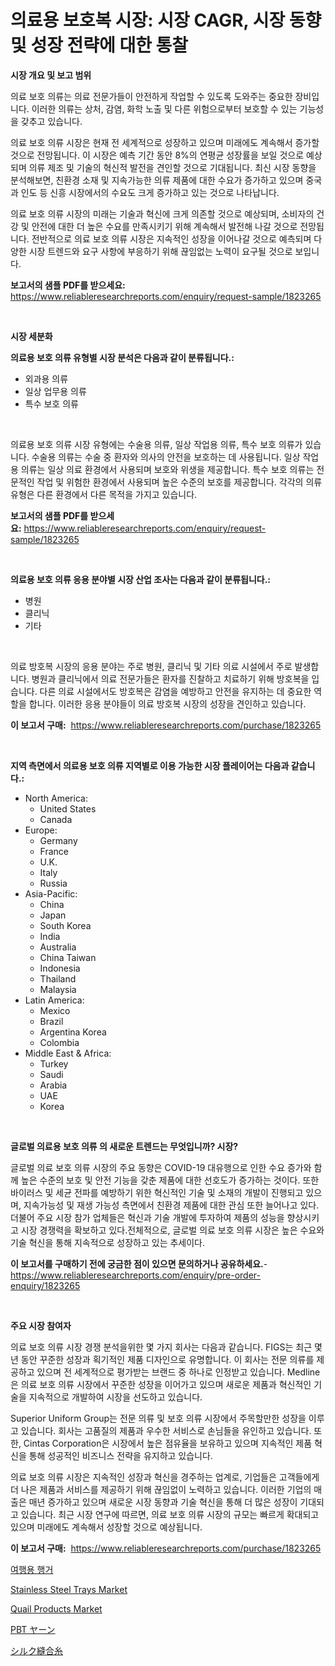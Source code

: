 <p><h1>의료용 보호복 시장: 시장 CAGR, 시장 동향 및 성장 전략에 대한 통찰</h1></p><p><strong>시장 개요 및 보고 범위</strong></p>
<p><p>의료 보호 의류는 의료 전문가들이 안전하게 작업할 수 있도록 도와주는 중요한 장비입니다. 이러한 의류는 상처, 감염, 화학 노출 및 다른 위험으로부터 보호할 수 있는 기능성을 갖추고 있습니다.</p><p>의료 보호 의류 시장은 현재 전 세계적으로 성장하고 있으며 미래에도 계속해서 증가할 것으로 전망됩니다. 이 시장은 예측 기간 동안 8%의 연평균 성장률을 보일 것으로 예상되며 의류 제조 및 기술의 혁신적 발전을 견인할 것으로 기대됩니다. 최신 시장 동향을 분석해보면, 친환경 소재 및 지속가능한 의류 제품에 대한 수요가 증가하고 있으며 중국과 인도 등 신흥 시장에서의 수요도 크게 증가하고 있는 것으로 나타납니다.</p><p>의료 보호 의류 시장의 미래는 기술과 혁신에 크게 의존할 것으로 예상되며, 소비자의 건강 및 안전에 대한 더 높은 수요를 만족시키기 위해 계속해서 발전해 나갈 것으로 전망됩니다. 전반적으로 의료 보호 의류 시장은 지속적인 성장을 이어나갈 것으로 예측되며 다양한 시장 트렌드와 요구 사항에 부응하기 위해 끊임없는 노력이 요구될 것으로 보입니다.</p></p>
<p><strong>보고서의 샘플 PDF를 받으세요:</strong> <a href="https://www.reliableresearchreports.com/enquiry/request-sample/1823265">https://www.reliableresearchreports.com/enquiry/request-sample/1823265</a></p>
<p>&nbsp;</p>
<p><strong>시장 세분화</strong></p>
<p><strong>의료용 보호 의류 유형별 시장 분석은 다음과 같이 분류됩니다.:</strong></p>
<p><ul><li>외과용 의류</li><li>일상 업무용 의류</li><li>특수 보호 의류</li></ul></p>
<p>&nbsp;</p>
<p><p>의료용 보호 의류 시장 유형에는 수술용 의류, 일상 작업용 의류, 특수 보호 의류가 있습니다. 수술용 의류는 수술 중 환자와 의사의 안전을 보호하는 데 사용됩니다. 일상 작업용 의류는 일상 의료 환경에서 사용되며 보호와 위생을 제공합니다. 특수 보호 의류는 전문적인 작업 및 위험한 환경에서 사용되며 높은 수준의 보호를 제공합니다. 각각의 의류 유형은 다른 환경에서 다른 목적을 가지고 있습니다.</p></p>
<p><strong>보고서의 샘플 PDF를 받으세요:</strong>&nbsp;<a href="https://www.reliableresearchreports.com/enquiry/request-sample/1823265">https://www.reliableresearchreports.com/enquiry/request-sample/1823265</a></p>
<p>&nbsp;</p>
<p><strong> 의료용 보호 의류 응용 분야별 시장 산업 조사는 다음과 같이 분류됩니다.:</strong></p>
<p><ul><li>병원</li><li>클리닉</li><li>기타</li></ul></p>
<p>&nbsp;</p>
<p><p>의료 방호복 시장의 응용 분야는 주로 병원, 클리닉 및 기타 의료 시설에서 주로 발생합니다. 병원과 클리닉에서 의료 전문가들은 환자를 진찰하고 치료하기 위해 방호복을 입습니다. 다른 의료 시설에서도 방호복은 감염을 예방하고 안전을 유지하는 데 중요한 역할을 합니다. 이러한 응용 분야들이 의료 방호복 시장의 성장을 견인하고 있습니다.</p></p>
<p><strong>이 보고서 구매:</strong>&nbsp; <a href="https://www.reliableresearchreports.com/purchase/1823265">https://www.reliableresearchreports.com/purchase/1823265</a></p>
<p>&nbsp;</p>
<p><strong>지역 측면에서 의료용 보호 의류 지역별로 이용 가능한 시장 플레이어는 다음과 같습니다.:</strong></p>
<p><ul>
    <li>
        North America:
        <ul>
            <li>United States</li>
            <li>Canada</li>
        </ul>
    </li>
    <li>
        Europe:
        <ul>
            <li>Germany</li>
            <li>France</li>
            <li>U.K.</li>
            <li>Italy</li>
            <li>Russia</li>
        </ul>
    </li>
    <li>
        Asia-Pacific:
        <ul>
            <li>China</li>
            <li>Japan</li>
            <li>South Korea</li>
            <li>India</li>
            <li>Australia</li>
            <li>China Taiwan</li>
            <li>Indonesia</li>
            <li>Thailand</li>
            <li>Malaysia</li>
        </ul>
    </li>
    <li>
        Latin America:
        <ul>
            <li>Mexico</li>
            <li>Brazil</li>
            <li>Argentina Korea</li>
            <li>Colombia</li>
        </ul>
    </li>
    <li>
        Middle East & Africa:
        <ul>
            <li>Turkey</li>
            <li>Saudi</li>
            <li>Arabia</li>
            <li>UAE</li>
            <li>Korea</li>
        </ul>
    </li>
    </ul></p>
<p>&nbsp;</p>
<p><strong>글로벌 의료용 보호 의류 의 새로운 트렌드는 무엇입니까? 시장?</strong></p>
<p><p>글로벌 의료 보호 의류 시장의 주요 동향은 COVID-19 대유행으로 인한 수요 증가와 함께 높은 수준의 보호 및 안전 기능을 갖춘 제품에 대한 선호도가 증가하는 것이다. 또한 바이러스 및 세균 전파를 예방하기 위한 혁신적인 기술 및 소재의 개발이 진행되고 있으며, 지속가능성 및 재생 가능성 측면에서 친환경 제품에 대한 관심 또한 늘어나고 있다. 더불어 주요 시장 참가 업체들은 혁신과 기술 개발에 투자하여 제품의 성능을 향상시키고 시장 경쟁력을 확보하고 있다.전체적으로, 글로벌 의료 보호 의류 시장은 높은 수요와 기술 혁신을 통해 지속적으로 성장하고 있는 추세이다.</p></p>
<p><strong>이 보고서를 구매하기 전에 궁금한 점이 있으면 문의하거나 공유하세요.</strong>- <a href="https://www.reliableresearchreports.com/enquiry/pre-order-enquiry/1823265">https://www.reliableresearchreports.com/enquiry/pre-order-enquiry/1823265</a></p>
<p>&nbsp;</p>
<p><strong>주요 시장 참여자</strong></p>
<p><p>의료 보호 의류 시장 경쟁 분석을위한 몇 가지 회사는 다음과 같습니다. FIGS는 최근 몇 년 동안 꾸준한 성장과 획기적인 제품 디자인으로 유명합니다. 이 회사는 전문 의류를 제공하고 있으며 전 세계적으로 평가받는 브랜드 중 하나로 인정받고 있습니다. Medline은 의료 보호 의류 시장에서 꾸준한 성장을 이어가고 있으며 새로운 제품과 혁신적인 기술을 지속적으로 개발하여 시장을 선도하고 있습니다. </p><p>Superior Uniform Group는 전문 의류 및 보호 의류 시장에서 주목할만한 성장을 이루고 있습니다. 회사는 고품질의 제품과 우수한 서비스로 손님들을 유인하고 있습니다. 또한, Cintas Corporation은 시장에서 높은 점유율을 보유하고 있으며 지속적인 제품 혁신을 통해 성공적인 비즈니스 전략을 유지하고 있습니다. </p><p>의료 보호 의류 시장은 지속적인 성장과 혁신을 경주하는 업계로, 기업들은 고객들에게 더 나은 제품과 서비스를 제공하기 위해 끊임없이 노력하고 있습니다. 이러한 기업의 매출은 매년 증가하고 있으며 새로운 시장 동향과 기술 혁신을 통해 더 많은 성장이 기대되고 있습니다. 최근 시장 연구에 따르면, 의료 보호 의류 시장의 규모는 빠르게 확대되고 있으며 미래에도 계속해서 성장할 것으로 예상됩니다.</p></p>
<p><strong>이 보고서 구매:</strong>&nbsp;&nbsp;<a href="https://www.reliableresearchreports.com/purchase/1823265">https://www.reliableresearchreports.com/purchase/1823265</a></p>
<p><p><a href="https://medium.com/@felipegrrady654556/%EC%97%AC%ED%96%89%EC%9A%A9-%EC%98%B7%EA%B1%B8%EC%9D%B4-%EC%8B%9C%EC%9E%A5%EC%9D%80-%EC%8B%9C%EC%9E%A5-%EC%A0%90%EC%9C%A0%EC%9C%A8-%EC%8B%9C%EC%9E%A5-%EB%8F%99%ED%96%A5-%EB%B0%8F-%EC%8B%9C%EC%9E%A5-%EC%84%B1%EC%9E%A5%EC%97%90-%EB%8C%80%ED%95%9C-%EC%A0%95%EB%B3%B4%EB%A5%BC-%EC%A0%9C%EA%B3%B5%ED%95%A9%EB%8B%88%EB%8B%A4-0287b4c717c8">여행용 행거</a></p><p><a href="https://github.com/timeliteaut/Market-Research-Report-List-1/blob/main/stainless-steel-trays-market.md">Stainless Steel Trays Market</a></p><p><a href="https://github.com/bobicer/Market-Research-Report-List-2/blob/main/quail-products-market.md">Quail Products Market</a></p><p><a href="https://medium.com/@alyle7648/pbt%E3%83%A4%E3%83%BC%E3%83%B3%E5%B8%82%E5%A0%B4%E3%81%AE%E3%83%88%E3%83%AC%E3%83%B3%E3%83%89%E3%81%A8%E5%B8%82%E5%A0%B4%E5%88%86%E6%9E%90%E3%81%AF-2024%E5%B9%B4%E3%81%8B%E3%82%892031%E5%B9%B4%E3%81%BE%E3%81%A7%E3%81%AE%E4%BA%88%E6%B8%AC%E3%81%95%E3%82%8C%E3%81%BE%E3%81%97%E3%81%9F-6b0b7eccce83">PBT ヤーン</a></p><p><a href="https://medium.com/@abdielkilback/%E3%82%B7%E3%83%AB%E3%82%AF%E7%B8%AB%E5%90%88%E7%B3%B8%E5%B8%82%E5%A0%B4%E5%88%86%E6%9E%90-%E3%81%9D%E3%81%AEcagr-%E5%B8%82%E5%A0%B4%E3%82%BB%E3%82%B0%E3%83%A1%E3%83%B3%E3%83%86%E3%83%BC%E3%82%B7%E3%83%A7%E3%83%B3-%E3%81%8A%E3%82%88%E3%81%B3%E3%82%B0%E3%83%AD%E3%83%BC%E3%83%90%E3%83%AB%E7%94%A3%E6%A5%AD%E6%A6%82%E8%A6%81-9aa36e623a5a">シルク縫合糸</a></p></p>
